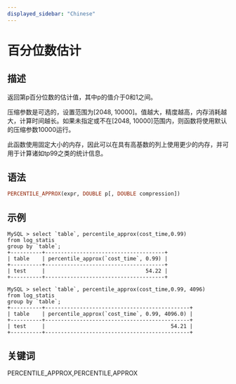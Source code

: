 ```yaml
---
displayed_sidebar: "Chinese"
---
```


# 百分位数估计

## 描述

返回第p百分位数的估计值，其中p的值介于0和1之间。

压缩参数是可选的，设置范围为[2048, 10000]。值越大，精度越高，内存消耗越大，计算时间越长。如果未指定或不在[2048, 10000]范围内，则函数将使用默认的压缩参数10000运行。

此函数使用固定大小的内存，因此可以在具有高基数的列上使用更少的内存，并可用于计算诸如tp99之类的统计信息。

## 语法

```Haskell
PERCENTILE_APPROX(expr, DOUBLE p[, DOUBLE compression])
```

## 示例

```plain text
MySQL > select `table`, percentile_approx(cost_time,0.99)
from log_statis
group by `table`;
+----------+--------------------------------------+
| table    | percentile_approx(`cost_time`, 0.99) |
+----------+--------------------------------------+
| test     |                                54.22 |
+----------+--------------------------------------+

MySQL > select `table`, percentile_approx(cost_time,0.99, 4096)
from log_statis
group by `table`;
+----------+----------------------------------------------+
| table    | percentile_approx(`cost_time`, 0.99, 4096.0) |
+----------+----------------------------------------------+
| test     |                                        54.21 |
+----------+----------------------------------------------+
```

## 关键词

PERCENTILE_APPROX,PERCENTILE,APPROX